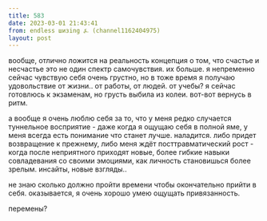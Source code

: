 ```yaml
---
title: 583
date: 2023-03-01 21:43:41
from: endless шизing ⍼ (channel1162404975)
layout: post
---
```


вообще, отлично ложится на реальность концепция о том, что счастье и несчастье это не один спектр самочувствия. их больше. 
я непременно сейчас чувствую себя очень грустно, но в тоже время я получаю удовольствие от жизни.. от работы, от людей. от учебы? я сейчас готовлюсь к экзаменам, но грусть выбила из колеи. вот-вот вернусь в ритм. 

а вообще я очень люблю себя за то, что у меня редко случается туннельное восприятие - даже когда я ощущаю себя в полной яме, у меня всегда есть понимание что станет лучше. наладится. либо придет возвращение к прежнему, либо меня ждёт посттравматический рост - когда после неприятного приходят новые, более гибкие навыки совладевания со своими эмоциями, как личность становишься более зрелым. инсайты, новые взгляды..

не знаю сколько должно пройти времени чтобы окончательно прийти в себя. оказывается, я очень хорошо умею ощущать привязанность. 

перемены?
